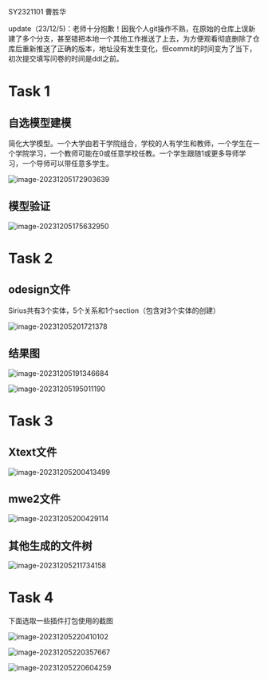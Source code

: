 SY2321101 曹胜华

update（23/12/5)：老师十分抱歉！因我个人git操作不熟，在原始的仓库上误新建了多个分支，甚至错把本地一个其他工作推送了上去，为方便观看彻底删除了仓库后重新推送了正确的版本，地址没有发生变化，但commit的时间变为了当下，初次提交填写问卷的时间是ddl之前。

# Task 1

## 自选模型建模

简化大学模型。一个大学由若干学院组合，学校的人有学生和教师，一个学生在一个学院学习，一个教师可能在0或任意学校任教。一个学生跟随1或更多导师学习，一个导师可以带任意多学生。

![image-20231205172903639](https://raw.githubusercontent.com/The-Sunspot/IMAGE/main/202312051729746.png)



## 模型验证

![image-20231205175632950](https://raw.githubusercontent.com/The-Sunspot/IMAGE/main/202312051757787.png)

# Task 2

## odesign文件

Sirius共有3个实体，5个关系和1个section（包含对3个实体的创建）

![image-20231205201721378](https://raw.githubusercontent.com/The-Sunspot/IMAGE/main/202312052017460.png)

## 结果图

![image-20231205191346684](https://raw.githubusercontent.com/The-Sunspot/IMAGE/main/202312051913776.png)

![image-20231205195011190](https://raw.githubusercontent.com/The-Sunspot/IMAGE/main/202312051950253.png)

# Task 3

## Xtext文件

![image-20231205200413499](https://raw.githubusercontent.com/The-Sunspot/IMAGE/main/202312052004580.png)

## mwe2文件

![image-20231205200429114](https://raw.githubusercontent.com/The-Sunspot/IMAGE/main/202312052004193.png)

## 其他生成的文件树

![image-20231205211734158](https://raw.githubusercontent.com/The-Sunspot/IMAGE/main/202312052117235.png)

# Task 4

下面选取一些插件打包使用的截图



![image-20231205220410102](https://raw.githubusercontent.com/The-Sunspot/IMAGE/main/202312052204164.png)

![image-20231205220357667](https://raw.githubusercontent.com/The-Sunspot/IMAGE/main/202312052203765.png)



![image-20231205220604259](https://raw.githubusercontent.com/The-Sunspot/IMAGE/main/202312052206339.png)
